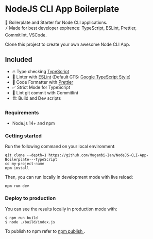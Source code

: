 # NodeJS CLI App Boilerplate  
🚀 Boilerplate and Starter for Node CLI applications.  
⚡️ Made for best developer expirence: TypeScript, ESLint, Prettier, Commitlint, VSCode.

Clone this project to create your own awesome Node CLI App.

## Included

- 🔥 Type checking [TypeScript](https://www.typescriptlang.org)
- 📏 Linter with [ESLint](https://eslint.org) (Default GTS: [Google TypeScript Style](https://www.npmjs.com/package/gts))
- 💖 Code Formatter with [Prettier](https://prettier.io)
- ✅ Strict Mode for TypeScript
- 🚓 Lint git commit with Commitlint
- 🏗️ Build and Dev scripts


### Requirements

- Node.js 14+ and npm

### Getting started

Run the following command on your local environment:

```shell
git clone --depth=1 https://github.com/Mugambi-Ian/NodeJS-CLI-App-Boilerplate---TypeScript
cd my-project-name
npm install
```

Then, you can run locally in development mode with live reload:

```shell
npm run dev
```

### Deploy to production

You can see the results locally in production mode with:

```shell
$ npm run build
$ node ./build/index.js
```

To publish to npm refer to [npm publish <package-spec>](https://docs.npmjs.com/cli/v8/commands/npm-publish).
